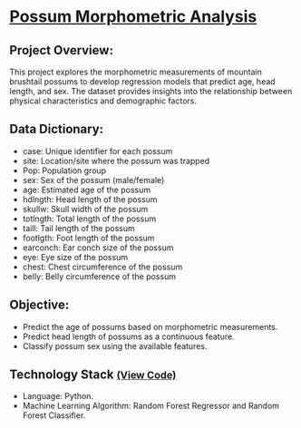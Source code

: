 # [Possum Morphometric Analysis](../c.%20Jupyter%20Notebooks/Possum%20Morphometric%20Analysis.ipynb)


## Project Overview:
This project explores the morphometric measurements of mountain brushtail possums to develop regression models that 
predict age, head length, and sex. The dataset provides insights into the relationship between physical characteristics 
and demographic factors.

## Data Dictionary:
- case: Unique identifier for each possum
- site: Location/site where the possum was trapped
- Pop: Population group
- sex: Sex of the possum (male/female)
- age: Estimated age of the possum
- hdlngth: Head length of the possum
- skullw: Skull width of the possum
- totlngth: Total length of the possum
- taill: Tail length of the possum
- footlgth: Foot length of the possum
- earconch: Ear conch size of the possum
- eye: Eye size of the possum
- chest: Chest circumference of the possum
- belly: Belly circumference of the possum

## Objective:
- Predict the age of possums based on morphometric measurements.
- Predict head length of possums as a continuous feature.
- Classify possum sex using the available features.

## Technology Stack <small>[(View Code)](../c.%20Jupyter%20Notebooks/Possum%20Morphometric%20Analysis.ipynb)</small>
- Language: Python.
- Machine Learning Algorithm: Random Forest Regressor and Random Forest Classifier.

